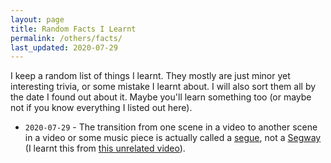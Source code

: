 ```yaml
---
layout: page
title: Random Facts I Learnt
permalink: /others/facts/
last_updated: 2020-07-29
---
```

I keep a random list of things I learnt. They mostly are just minor yet interesting trivia, or some mistake I learnt about. I will also sort them all by the date I found out about it. Maybe you'll learn something too (or maybe not if you know everything I listed out here).

- `2020-07-29` - The transition from one scene in a video to another scene in a video or some music piece is actually called a <a href="https://www.merriam-webster.com/dictionary/segue">segue</a>, not a <a href="https://en.wikipedia.org/wiki/Segway">Segway</a> (I learnt this from <a href="https://www.youtube.com/watch?v=WVDQEoe6ZWY">this unrelated video</a>).
